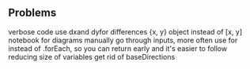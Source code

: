 ## Problems

verbose code
use dxand dyfor differences
{x, y} object instead of [x, y]
notebook for diagrams
manually go through inputs, more often
use for instead of .forEach, so you can return early and it's easier to follow
reducing size of variables
get rid of baseDirections
